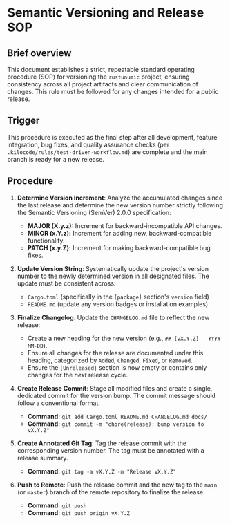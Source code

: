 # Semantic Versioning and Release SOP

## Brief overview

This document establishes a strict, repeatable standard operating procedure (SOP) for versioning the `rustunumic` project, ensuring consistency across all project artifacts and clear communication of changes. This rule must be followed for any changes intended for a public release.

## Trigger

This procedure is executed as the final step after all development, feature integration, bug fixes, and quality assurance checks (per `.kilocode/rules/test-driven-workflow.md`) are complete and the main branch is ready for a new release.

## Procedure

1. **Determine Version Increment**: Analyze the accumulated changes since the last release and determine the new version number strictly following the Semantic Versioning (SemVer) 2.0.0 specification:
    * **MAJOR (X.y.z):** Increment for backward-incompatible API changes.
    * **MINOR (x.Y.z):** Increment for adding new, backward-compatible functionality.
    * **PATCH (x.y.Z):** Increment for making backward-compatible bug fixes.

2. **Update Version String**: Systematically update the project's version number to the newly determined version in all designated files. The update must be consistent across:
    * `Cargo.toml` (specifically in the `[package]` section's `version` field)
    * `README.md` (update any version badges or installation examples)

3. **Finalize Changelog**: Update the `CHANGELOG.md` file to reflect the new release:
    * Create a new heading for the new version (e.g., `## [vX.Y.Z] - YYYY-MM-DD`).
    * Ensure all changes for the release are documented under this heading, categorized by `Added`, `Changed`, `Fixed`, or `Removed`.
    * Ensure the `[Unreleased]` section is now empty or contains only changes for the *next* release cycle.

4. **Create Release Commit**: Stage all modified files and create a single, dedicated commit for the version bump. The commit message should follow a conventional format.
    * **Command:** `git add Cargo.toml README.md CHANGELOG.md docs/`
    * **Command:** `git commit -m "chore(release): bump version to vX.Y.Z"`

5. **Create Annotated Git Tag**: Tag the release commit with the corresponding version number. The tag must be annotated with a release summary.
    * **Command:** `git tag -a vX.Y.Z -m "Release vX.Y.Z"`

6. **Push to Remote**: Push the release commit and the new tag to the `main` (or `master`) branch of the remote repository to finalize the release.
    * **Command:** `git push`
    * **Command:** `git push origin vX.Y.Z`

